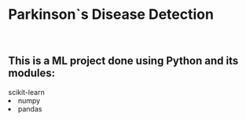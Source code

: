 <h1> Parkinson`s Disease Detection</h1><br>
<h2>This is a ML project done using Python and its modules:</h2><h3<li>scikit-learn</li><li>numpy</li><li>pandas</li></h3>
